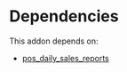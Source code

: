 # Dependencies

This addon depends on:

- [pos_daily_sales_reports](https://github.com/bringout/oca-ocb-sale/tree/681dc8d5fff638cb0862a34e48091a2098d091f8/odoo-bringout-oca-ocb-pos_daily_sales_reports)
